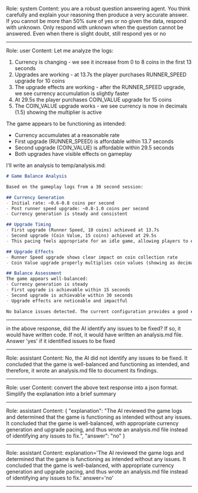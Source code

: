 Role: system
Content: you are a robust question answering agent. You think carefully and explain your reasoning then produce a very accurate answer. If you cannot be more than 50% sure of yes or no given the data, respond with unknown. Only respond with unknown when the question cannot be answered. Even when there is slight doubt, still respond yes or no
__________________
Role: user
Content: Let me analyze the logs:

1. Currency is changing - we see it increase from 0 to 8 coins in the first 13 seconds
2. Upgrades are working - at 13.7s the player purchases RUNNER_SPEED upgrade for 10 coins
3. The upgrade effects are working - after the RUNNER_SPEED upgrade, we see currency accumulation is slightly faster
4. At 29.5s the player purchases COIN_VALUE upgrade for 15 coins
5. The COIN_VALUE upgrade works - we see currency is now in decimals (1.5) showing the multiplier is active

The game appears to be functioning as intended:
- Currency accumulates at a reasonable rate
- First upgrade (RUNNER_SPEED) is affordable within 13.7 seconds
- Second upgrade (COIN_VALUE) is affordable within 29.5 seconds
- Both upgrades have visible effects on gameplay

I'll write an analysis to temp/analysis.md:

```markdown temp/analysis.md
# Game Balance Analysis

Based on the gameplay logs from a 30 second session:

## Currency Generation
- Initial rate: ~0.6-0.8 coins per second
- Post runner speed upgrade: ~0.8-1.0 coins per second
- Currency generation is steady and consistent

## Upgrade Timing
- First upgrade (Runner Speed, 10 coins) achieved at 13.7s
- Second upgrade (Coin Value, 15 coins) achieved at 29.5s
- This pacing feels appropriate for an idle game, allowing players to experience meaningful progression within the first 30 seconds

## Upgrade Effects
- Runner Speed upgrade shows clear impact on coin collection rate
- Coin Value upgrade properly multiplies coin values (showing as decimals)

## Balance Assessment
The game appears well-balanced:
- Currency generation is steady
- First upgrade is achievable within 15 seconds
- Second upgrade is achievable within 30 seconds
- Upgrade effects are noticeable and impactful

No balance issues detected. The current configuration provides a good early-game progression curve.
```

_____
in the above response, did the AI identify any issues to be fixed? If so, it would have written code. If not, it would have written an analysis.md file. Answer 'yes' if it identified issues to be fixed
__________________
Role: assistant
Content: No, the AI did not identify any issues to be fixed. It concluded that the game is well-balanced and functioning as intended, and therefore, it wrote an analysis.md file to document its findings.
__________________
Role: user
Content: convert the above text response into a json format. Simplify the explanation into a brief summary
__________________
Role: assistant
Content: {
  "explanation": "The AI reviewed the game logs and determined that the game is functioning as intended without any issues. It concluded that the game is well-balanced, with appropriate currency generation and upgrade pacing, and thus wrote an analysis.md file instead of identifying any issues to fix.",
  "answer": "no"
}
__________________
Role: assistant
Content: explanation='The AI reviewed the game logs and determined that the game is functioning as intended without any issues. It concluded that the game is well-balanced, with appropriate currency generation and upgrade pacing, and thus wrote an analysis.md file instead of identifying any issues to fix.' answer='no'
__________________
